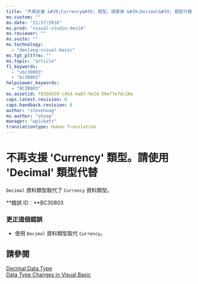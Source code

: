 ```yaml
---
title: "不再支援 &#39;Currency&#39; 類型。請使用 &#39;Decimal&#39; 類型代替 | Microsoft Docs"
ms.custom: ""
ms.date: "11/17/2016"
ms.prod: "visual-studio-dev14"
ms.reviewer: ""
ms.suite: ""
ms.technology: 
  - "devlang-visual-basic"
ms.tgt_pltfrm: ""
ms.topic: "article"
f1_keywords: 
  - "vbc30803"
  - "bc30803"
helpviewer_keywords: 
  - "BC30803"
ms.assetid: f830d559-c454-4a8f-9e24-50ef7e7dc26e
caps.latest.revision: 8
caps.handback.revision: 8
author: "stevehoag"
ms.author: "shoag"
manager: "wpickett"
translationtype: Human Translation
---
```

# 不再支援 &#39;Currency&#39; 類型。請使用 &#39;Decimal&#39; 類型代替
`Decimal` 資料類型取代了 `Currency` 資料類型。  
  
 **錯誤 ID︰**BC30803  
  
### 更正這個錯誤  
  
-   使用 `Decimal` 資料類型取代 `Currency`。  
  
## 請參閱  
 [Decimal Data Type](../../visual-basic/language-reference/data-types/decimal-data-type.md)   
 [Data Type Changes in Visual Basic](http://msdn.microsoft.com/zh-tw/0aca9f54-7231-49a5-ab26-a68ca79d08f3)